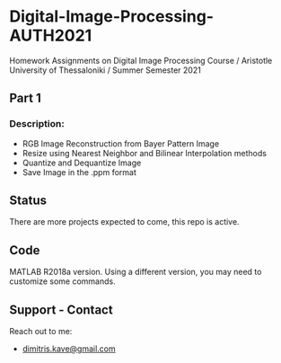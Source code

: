 # Digital-Image-Processing-AUTH2021
Homework Assignments on Digital Image Processing Course / Aristotle University of Thessaloniki / Summer Semester 2021

## Part 1
### Description:

- RGB Image Reconstruction from Bayer Pattern Image
- Resize using Nearest Neighbor and Bilinear Interpolation methods
- Quantize and Dequantize Image
- Save Image in the .ppm format

## Status 
There are more projects expected to come, this repo is active.

## Code
MATLAB R2018a version. Using a different version, you may need to customize some commands.

## Support - Contact
Reach out to me:
- dimitris.kave@gmail.com
